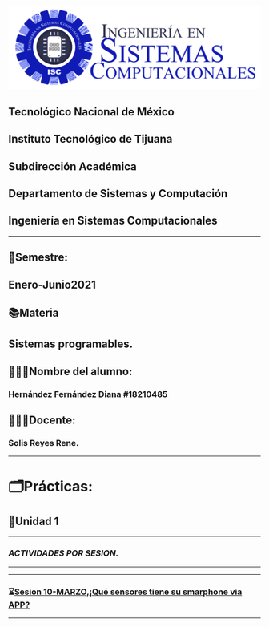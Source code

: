 ![](Images/isclogo.png)


##    Tecnológico Nacional de México

##  Instituto Tecnológico de Tijuana
##       Subdirección Académica
## Departamento de Sistemas y Computación
## Ingeniería en Sistemas Computacionales

___

## 📅**Semestre:** 
## Enero-Junio2021
## 📚**Materia**
## Sistemas programables.
## 👩🏻‍💻**Nombre del alumno:**
###  Hernández Fernández Diana   #18210485
## 👨🏻‍🏫**Docente:**
### Solis Reyes Rene.
___

# 🗂️**Prácticas:**
## 📂**Unidad 1**
___

### ***ACTIVIDADES POR SESION.***
---
---
 ###  ⌛️[Sesion 10-MARZO,¡Qué sensores tiene su smarphone via APP?](https://github.com/DianaHFer/Sistemas-Programables/blob/main/Sesiones/Sesion10032021-Sensor-APP.md)

---
